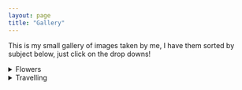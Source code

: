 ```yaml
---
layout: page
title: "Gallery"
---
```


This is my small gallery of images taken by me, I have them sorted by subject below, just click on the drop downs!

<details><summary>Flowers</summary>

![IMG_20200905_161616](https://github.com/vincentkwok21/vincentkwok21.github.io/assets/137122312/a759369e-d50c-4937-a6ce-1ddb982f89da)
![IMG_20200905_161954](https://github.com/vincentkwok21/vincentkwok21.github.io/assets/137122312/b167de76-cf3a-4866-957d-115703ab5b49)
![IMG_20200905_162320](https://github.com/vincentkwok21/vincentkwok21.github.io/assets/137122312/56b9f8d8-6910-486c-b93d-ec3bbdbc81ae)
![IMG_20220528_143239](https://github.com/vincentkwok21/vincentkwok21.github.io/assets/137122312/3e58034f-eadc-48e9-9aef-7bdd0d2518a7)
![IMG_20230320_101355](https://github.com/vincentkwok21/vincentkwok21.github.io/assets/137122312/39e436f4-b08b-4622-93c9-8f47a72b1ea1)
![IMG_20230320_100203](https://github.com/vincentkwok21/vincentkwok21.github.io/assets/137122312/3c58d687-63a9-4aeb-9586-6b21a1ad38eb)
![IMG_20230320_100942](https://github.com/vincentkwok21/vincentkwok21.github.io/assets/137122312/760bc823-ccd2-4e43-a3d8-c664605608bb)
![IMG_20230320_104456](https://github.com/vincentkwok21/vincentkwok21.github.io/assets/137122312/551b8fc3-8641-4c8a-bffc-25160c86e081)
![IMG_20230320_104526](https://github.com/vincentkwok21/vincentkwok21.github.io/assets/137122312/a00f19c8-c626-4e19-844d-c2159c3d29b7)
![IMG_20230422_144640](https://github.com/vincentkwok21/vincentkwok21.github.io/assets/137122312/8a53a7ed-d284-4b43-8a94-0fca9f609028)
![IMG_20200522_123415](https://github.com/vincentkwok21/vincentkwok21.github.io/assets/137122312/2eb0c930-5d6f-43b1-b523-6846335736d7)
![IMG_20230611_163331](https://github.com/vincentkwok21/vincentkwok21.github.io/assets/137122312/843603b6-4a6d-4df5-b641-643dbabd8188)
![IMG_20230610_173214](https://github.com/vincentkwok21/vincentkwok21.github.io/assets/137122312/a3e8908d-4de9-465f-b381-1bf0db669b36)

</details>

<details><summary>Travelling</summary>

[hi](https://hello.ca)

</details>

